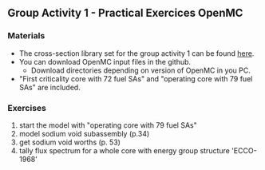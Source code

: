 ## Group Activity 1 - Practical Exercices OpenMC
### Materials
- The cross-section library set for the group activity 1 can be found [here](https://1drv.ms/f/c/bd8ce59fb4a7797c/Eiu63G-1sWlArcrns-dI9kcBmQxQCEIJa5CmdUJ1J1eDjA?e=4DmpKq).
- You can download OpenMC input files in the github.
    - Download directories depending on version of OpenMC in you PC.
- "First criticality core with 72 fuel SAs" and "operating core with 79 fuel SAs" are included.

### Exercises
1. start the model with "operating core with 79 fuel SAs"
2. model sodium void subassembly (p.34)
3. get sodium void worths (p. 53)
4. tally flux spectrum for a whole core with energy group structure 'ECCO-1968'
